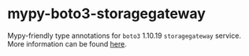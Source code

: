 # mypy-boto3-storagegateway

Mypy-friendly type annotations for `boto3` 1.10.19 `storagegateway` service.
More information can be found [here](https://github.com/vemel/mypy_boto3).